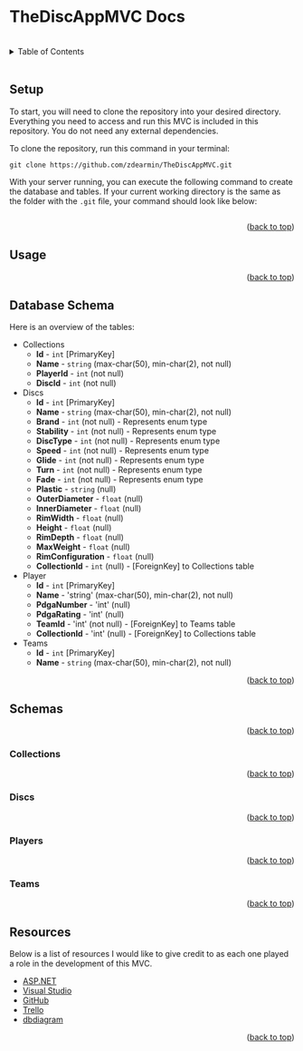 <!-- HEADER -->
# TheDiscAppMVC Docs

<br/>
<!-- TABLE OF CONTENTS -->
<details>
  <summary>Table of Contents</summary>
  <ol>
    <li><a href="#creators">Creators</a></li>
    <li><a href="#setup">Setup</a></li>
    <li><a href="#usage">Usage</a></li>
    <li><a href="#database-schema">Database Schema</a></li>
    <li>
        <a href="#schemas">Schemas</a>
        <ul>
            <li><a href="#collections">Collections</a></li>
            <li><a href="#discs">Discs</a></li>
            <li><a href="#players">Players</a></li>
            <li><a href="#teams">Teams</a></li>
        </ul>
    </li>
    <li><a href="#resources">Resources</a></li>
  </ol>
</details>
<br/>

<!-- SETUP -->
## Setup
To start, you will need to clone the repository into your desired directory. Everything you need to access and run this MVC is included in this repository. You do not need any external dependencies.

To clone the repository, run this command in your terminal:
```
git clone https://github.com/zdearmin/TheDiscAppMVC.git
```


With your server running, you can execute the following command to create the database and tables. If your current working directory is the same as the folder with the `.git` file, your command should look like below:
```

```
<p align="right">(<a href="#top">back to top</a>)</p>

<!-- USAGE -->
## Usage

<p align="right">(<a href="#top">back to top</a>)</p>

<!-- DATABASE SCHEMA -->
## Database Schema
Here is an overview of the tables:
- Collections
    - **Id** - `int` [PrimaryKey]
    - **Name** - `string` (max-char(50), min-char(2), not null)
    - **PlayerId** - `int` (not null)
    - **DiscId** - `int` (not null)
- Discs
    - **Id** - `int` [PrimaryKey]
    - **Name** - `string` (max-char(50), min-char(2), not null)
    - **Brand** - `int` (not null) - Represents enum type
    - **Stability** - `int` (not null) - Represents enum type
    - **DiscType** - `int` (not null) - Represents enum type
    - **Speed** - `int` (not null) - Represents enum type
    - **Glide** - `int` (not null) - Represents enum type
    - **Turn** - `int` (not null) - Represents enum type
    - **Fade** - `int` (not null) - Represents enum type
    - **Plastic** - `string` (null)
    - **OuterDiameter** - `float` (null)
    - **InnerDiameter** - `float` (null)
    - **RimWidth** - `float` (null)
    - **Height** - `float` (null)
    - **RimDepth** - `float` (null)
    - **MaxWeight** - `float` (null)
    - **RimConfiguration** - `float` (null)
    - **CollectionId** - `int` (null) - [ForeignKey] to Collections table
- Player
    - **Id** - `int` [PrimaryKey]
    - **Name** - 'string' (max-char(50), min-char(2), not null)
    - **PdgaNumber** - 'int' (null)
    - **PdgaRating** - 'int' (null)
    - **TeamId** - 'int' (not null) - [ForeignKey] to Teams table
    - **CollectionId** - 'int' (null) - [ForeignKey] to Collections table
- Teams
    - **Id** - `int` [PrimaryKey]
    - **Name** - `string` (max-char(50), min-char(2), not null)

<p align="right">(<a href="#top">back to top</a>)</p>

<!-- SCHEMAS -->
## Schemas

<p align="right">(<a href="#top">back to top</a>)</p>

<!-- COLLECTIONS -->
### **Collections**

<p align="right">(<a href="#top">back to top</a>)</p>

<!-- DISCS -->
### **Discs**

<p align="right">(<a href="#top">back to top</a>)</p>

<!-- PLAYERS -->
### **Players**

<p align="right">(<a href="#top">back to top</a>)</p>

<!-- TEAMS -->
### **Teams**

<p align="right">(<a href="#top">back to top</a>)</p>

<!-- RESOURCES -->
## Resources
Below is a list of resources I would like to give credit to as each one played a role in the development of this MVC.
- [ASP.NET](https://docs.microsoft.com/en-us/aspnet/core/?view=aspnetcore-6.0)
- [Visual Studio](https://visualstudio.microsoft.com/vs/)
- [GitHub](https://github.com/)
- [Trello](https://trello.com/)
- [dbdiagram](https://dbdiagram.io/home)
<p align="right">(<a href="#top">back to top</a>)</p>